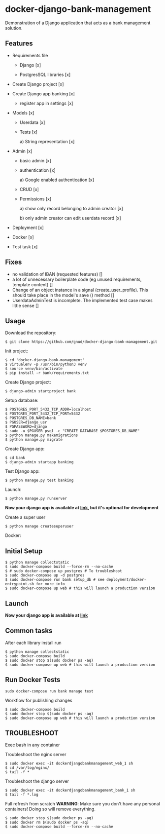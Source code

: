 # docker-django-bank-management

Demonstration of a Django application that acts as a bank management solution.

## Features

* Requirements file
 
  - Django                 [x]

  - PostgresSQL libraries  [x]

* Create Django project [x]

* Create Django app banking [x]

  - register app in settings [x]

* Models [x]

  - Userdata    [x]

  - Tests       [x]

    a)  String representation [x]

* Admin         [x]

  - basic admin [x]

  - authentication [x]

    a) Google enabled authentication [x]

  - CRUD        [x]

  - Permissions [x]

     a) show only record belonging to admin creator [x]

     b) only admin creator can edit userdata record [x]

* Deployment    [x]

 - Docker       [x]

 - Test task    [x]


## Fixes
- no validation of IBAN (requested features)                        []
- a lot of unnecessary boilerplate code (eg unused requirements,
  template content)                                                 []
- Change of an object instance in a signal (create_user_profile).
This should take place in the model's save () method                []
- UserdataAdminTest is incomplete. The implemented test case makes
  little sense                                                      []


## Usage

Download the repository:
```
$ git clone https://github.com/gnud/docker-django-bank-management.git
```

Init project:
```
$ cd 'docker-django-bank-management'
$ virtualenv -p /usr/bin/python3 venv
$ source venv/bin/activate
$ pip install -r bank/requirements.txt
```

Create Django project:
```
$ django-admin startproject bank
```

Setup database:
```
$ POSTGRES_PORT_5432_TCP_ADDR=localhost
$ POSTGRES_PORT_5432_TCP_PORT=5432
$ POSTGRES_DB_NAME=bank
$ PGUSER=django_usr
$ PGPASSWORD=django
$ sudo -u $PGUSER psql -c "CREATE DATABASE $POSTGRES_DB_NAME"
$ python manage.py makemigrations
$ python manage.py migrate
```

Create Django app:
```
$ cd bank
$ django-admin startapp banking
```

Test Django app:
```
$ python manage.py test banking
```

Launch:
```
$ python manage.py runserver
```

**Now your django app is available at [link](http://localhost:8000/), but it's optional for development**

Create a super user
```
$ python manage createsuperuser
```

Docker:

## Initial Setup
```
$ python manage collectstatic
$ sudo docker-compose build --force-rm --no-cache
$ # sudo docker-compose up postgres # To troubleshoot
$ sudo docker-compose up -d postgres
$ sudo docker-compose run bank setup_db # see deployment/docker-entrypoint.sh for more info
$ sudo docker-compose up web # this will launch a production version
```

## Launch

**Now your django app is available at [link](http://localhost/)**

## Common tasks
After each library install run

```
$ python manage collectstatic
$ sudo docker-compose build
$ sudo docker stop $(sudo docker ps -aq)
$ sudo docker-compose up web # this will launch a production version
```

## Run Docker Tests

```
sudo docker-compose run bank manage test
```

Workflow for publishing changes

```
$ sudo docker-compose build
$ sudo docker stop $(sudo docker ps -aq)
$ sudo docker-compose up web # this will launch a production version
```

## TROUBLESHOOT
Exec bash in any container

Troubleshoot the nginx server
```
$ sudo docker exec -it dockerdjangobankmanagement_web_1 sh
$ cd /var/log/nginx/
$ tail -f *
```


Troubleshoot the django server
```
$ sudo docker exec -it dockerdjangobankmanagement_bank_1 sh
$ tail -f *.log
```


Full refresh from scratch
**WARNING**: Make sure you don't have any personal containers!
Doing so will remove everything.

```
$ sudo docker stop $(sudo docker ps -aq)
$ sudo docker rm $(sudo docker ps -aq)
$ sudo docker-compose build --force-rm --no-cache
```
